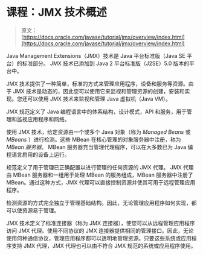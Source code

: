 # 课程：JMX 技术概述

> 原文： [https://docs.oracle.com/javase/tutorial/jmx/overview/index.html](https://docs.oracle.com/javase/tutorial/jmx/overview/index.html)

Java Management Extensions（JMX）技术是 Java 平台标准版（Java SE 平台）的标准部分。 JMX 技术已添加到 Java 2 平台标准版（J2SE）5.0 版本的平台中。

JMX 技术提供了一种简单，标准的方式来管理应用程序，设备和服务等资源。由于 JMX 技术是动态的，因此您可以使用它来监视和管理资源的创建，安装和实现。您还可以使用 JMX 技术来监视和管理 Java 虚拟机（Java VM）。

JMX 规范定义了 Java 编程语言中的体系结构，设计模式，API 和服务，用于管理和监视应用程序和网络。

使用 JMX 技术，给定资源由一个或多个 Java 对象（称为 _Managed Beans_ 或 _MBeans_ ）进行检测。这些 MBean 在核心管理的对象服务器中注册，称为 _MBean 服务器_。 MBean 服务器充当管理代理程序，可以在大多数已为 Java 编程语言启用的设备上运行。

规范定义了用于管理已正确配置以进行管理的任何资源的 JMX 代理。 JMX 代理由 MBean 服务器和一组用于处理 MBean 的服务组成，MBean 服务器中注册了 MBean。通过这种方式，JMX 代理可以直接控制资源并使其可用于远程管理应用程序。

检测资源的方式完全独立于管理基础结构。因此，无论管理应用程序如何实现，都可以使资源易于管理。

JMX 技术定义了标准连接器（称为 JMX 连接器），使您可以从远程管理应用程序访问 JMX 代理。使用不同协议的 JMX 连接器提供相同的管理接口。因此，无论使用何种通信协议，管理应用程序都可以透明地管理资源。只要这些系统或应用程序支持 JMX 代理，JMX 代理也可以由不符合 JMX 规范的系统或应用程序使用。